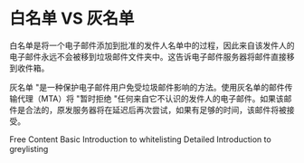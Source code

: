 # 白名单 VS 灰名单


白名单是将一个电子邮件添加到批准的发件人名单中的过程，因此来自该发件人的电子邮件永远不会被移到垃圾邮件文件夹中。这告诉电子邮件服务器将邮件直接移到收件箱。

灰名单 "是一种保护电子邮件用户免受垃圾邮件影响的方法。使用灰名单的邮件传输代理（MTA）将 "暂时拒绝 "任何来自它不认识的发件人的电子邮件。如果该邮件是合法的，原发服务器将在延迟后再次尝试，如果有足够的时间，该邮件将被接受。

<ResourceGroupTitle>Free Content</ResourceGroupTitle>
<BadgeLink colorScheme='yellow' badgeText='Read' href='https://www.cblohm.com/blog/education-marketing-trends/what-is-email-whitelisting/'>Basic Introduction to whitelisting</BadgeLink>
<BadgeLink colorScheme='yellow' badgeText='Read' href='https://en.wikipedia.org/wiki/Greylisting_(email)'>Detailed Introduction to greylisting</BadgeLink>
